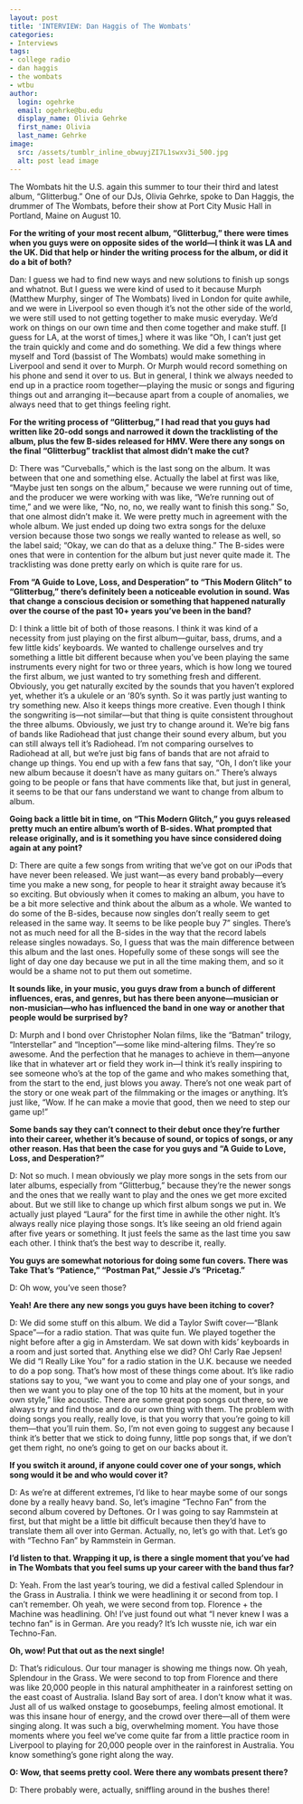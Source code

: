 ```yaml
---
layout: post
title: 'INTERVIEW: Dan Haggis of The Wombats'
categories:
- Interviews
tags:
- college radio
- dan haggis
- the wombats
- wtbu
author:
  login: ogehrke
  email: ogehrke@bu.edu
  display_name: Olivia Gehrke
  first_name: Olivia
  last_name: Gehrke
image:
  src: /assets/tumblr_inline_obwuyjZI7L1swxv3i_500.jpg
  alt: post lead image
---
```


The Wombats hit the U.S. again this summer to tour their third and latest album, “Glitterbug.” One of our DJs, Olivia Gehrke, spoke to Dan Haggis, the drummer of The Wombats, before their show at Port City Music Hall in Portland, Maine on August 10.

**For the writing of your most recent album, “Glitterbug,” there were times when you guys were on opposite sides of the world—I think it was LA and the UK. Did that help or hinder the writing process for the album, or did it do a bit of both?**

Dan: I guess we had to find new ways and new solutions to finish up songs and whatnot. But I guess we were kind of used to it because Murph (Matthew Murphy, singer of The Wombats) lived in London for quite awhile, and we were in Liverpool so even though it’s not the other side of the world, we were still used to not getting together to make music everyday. We’d work on things on our own time and then come together and make stuff. \[I guess for LA, at the worst of times,\] where it was like “Oh, I can’t just get the train quickly and come and do something. We did a few things where myself and Tord (bassist of The Wombats) would make something in Liverpool and send it over to Murph. Or Murph would record something on his phone and send it over to us. But in general, I think we always needed to end up in a practice room together—playing the music or songs and figuring things out and arranging it—because apart from a couple of anomalies, we always need that to get things feeling right.

**For the writing process of “Glitterbug,” I had read that you guys had written like 20-odd songs and narrowed it down the tracklisting of the album, plus the few B-sides released for HMV. Were there any songs on the final “Glitterbug” tracklist that almost didn’t make the cut?**

D: There was “Curveballs,” which is the last song on the album. It was between that one and something else. Actually the label at first was like, “Maybe just ten songs on the album,” because we were running out of time, and the producer we were working with was like, “We’re running out of time,” and we were like, “No, no, no, we really want to finish this song.” So, that one almost didn’t make it. We were pretty much in agreement with the whole album. We just ended up doing two extra songs for the deluxe version because those two songs we really wanted to release as well, so the label said; “Okay, we can do that as a deluxe thing.” The B-sides were ones that were in contention for the album but just never quite made it. The tracklisting was done pretty early on which is quite rare for us.

**From “A Guide to Love, Loss, and Desperation” to “This Modern Glitch” to “Glitterbug,” there’s definitely been a noticeable evolution in sound. Was that change a conscious decision or something that happened naturally over the course of the past 10+ years you’ve been in the band?**

D: I think a little bit of both of those reasons. I think it was kind of a necessity from just playing on the first album—guitar, bass, drums, and a few little kids’ keyboards. We wanted to challenge ourselves and try something a little bit different because when you’ve been playing the same instruments every night for two or three years, which is how long we toured the first album, we just wanted to try something fresh and different. Obviously, you get naturally excited by the sounds that you haven’t explored yet, whether it’s a ukulele or an ‘80’s synth. So it was partly just wanting to try something new. Also it keeps things more creative. Even though I think the songwriting is—not similar—but that thing is quite consistent throughout the three albums. Obviously, we just try to change around it. We’re big fans of bands like Radiohead that just change their sound every album, but you can still always tell it’s Radiohead. I’m not comparing ourselves to Radiohead at all, but we’re just big fans of bands that are not afraid to change up things. You end up with a few fans that say, “Oh, I don’t like your new album because it doesn’t have as many guitars on.” There’s always going to be people or fans that have comments like that, but just in general, it seems to be that our fans understand we want to change from album to album.

**Going back a little bit in time, on “This Modern Glitch,” you guys released pretty much an entire album’s worth of B-sides. What prompted that release originally, and is it something you have since considered doing again at any point?**

D: There are quite a few songs from writing that we’ve got on our iPods that have never been released. We just want—as every band probably—every time you make a new song, for people to hear it straight away because it’s so exciting. But obviously when it comes to making an album, you have to be a bit more selective and think about the album as a whole. We wanted to do some of the B-sides, because now singles don’t really seem to get released in the same way. It seems to be like people buy 7” singles. There’s not as much need for all the B-sides in the way that the record labels release singles nowadays. So, I guess that was the main difference between this album and the last ones. Hopefully some of these songs will see the light of day one day because we put in all the time making them, and so it would be a shame not to put them out sometime.

**It sounds like, in your music, you guys draw from a bunch of different influences, eras, and genres, but has there been anyone—musician or non-musician—who has influenced the band in one way or another that people would be surprised by?**

D: Murph and I bond over Christopher Nolan films, like the “Batman” trilogy, “Interstellar” and “Inception”—some like mind-altering films. They’re so awesome. And the perfection that he manages to achieve in them—anyone like that in whatever art or field they work in—I think it’s really inspiring to see someone who’s at the top of the game and who makes something that, from the start to the end, just blows you away. There’s not one weak part of the story or one weak part of the filmmaking or the images or anything. It’s just like, “Wow. If he can make a movie that good, then we need to step our game up!”

**Some bands say they can’t connect to their debut once they’re further into their career, whether it’s because of sound, or topics of songs, or any other reason. Has that been the case for you guys and “A Guide to Love, Loss, and Desperation?”**

D: Not so much. I mean obviously we play more songs in the sets from our later albums, especially from “Glitterbug,” because they’re the newer songs and the ones that we really want to play and the ones we get more excited about. But we still like to change up which first album songs we put in. We actually just played “Laura” for the first time in awhile the other night. It’s always really nice playing those songs. It’s like seeing an old friend again after five years or something. It just feels the same as the last time you saw each other. I think that’s the best way to describe it, really.

**You guys are somewhat notorious for doing some fun covers. There was Take That’s “Patience,” “Postman Pat,” Jessie J’s “Pricetag.”**

D: Oh wow, you’ve seen those?

**Yeah! Are there any new songs you guys have been itching to cover?**

D: We did some stuff on this album. We did a Taylor Swift cover—“Blank Space”—for a radio station. That was quite fun. We played together the night before after a gig in Amsterdam. We sat down with kids’ keyboards in a room and just sorted that. Anything else we did? Oh! Carly Rae Jepsen! We did “I Really Like You” for a radio station in the U.K. because we needed to do a pop song. That’s how most of these things come about. It’s like radio stations say to you, “we want you to come and play one of your songs, and then we want you to play one of the top 10 hits at the moment, but in your own style,” like acoustic. There are some great pop songs out there, so we always try and find those and do our own thing with them. The problem with doing songs you really, really love, is that you worry that you’re going to kill them—that you’ll ruin them. So, I’m not even going to suggest any because I think it’s better that we stick to doing funny, little pop songs that, if we don’t get them right, no one’s going to get on our backs about it.

**If you switch it around, if anyone could cover one of your songs, which song would it be and who would cover it?**

D: As we’re at different extremes, I’d like to hear maybe some of our songs done by a really heavy band. So, let’s imagine “Techno Fan” from the second album covered by Deftones. Or I was going to say Rammstein at first, but that might be a little bit difficult because then they’d have to translate them all over into German. Actually, no, let’s go with that. Let’s go with “Techno Fan” by Rammstein in German.

**I’d listen to that. Wrapping it up, is there a single moment that you’ve had in The Wombats that you feel sums up your career with the band thus far?**

D: Yeah. From the last year’s touring, we did a festival called Splendour in the Grass in Australia. I think we were headlining it or second from top. I can’t remember. Oh yeah, we were second from top. Florence + the Machine was headlining. Oh! I’ve just found out what “I never knew I was a techno fan” is in German. Are you ready? It’s Ich wusste nie, ich war ein Techno-Fan.

**Oh, wow! Put that out as the next single!**

D: That’s ridiculous. Our tour manager is showing me things now. Oh yeah, Splendour in the Grass. We were second to top from Florence and there was like 20,000 people in this natural amphitheater in a rainforest setting on the east coast of Australia. Island Bay sort of area. I don’t know what it was. Just all of us walked onstage to goosebumps, feeling almost emotional. It was this insane hour of energy, and the crowd over there—all of them were singing along. It was such a big, overwhelming moment. You have those moments where you feel we’ve come quite far from a little practice room in Liverpool to playing for 20,000 people over in the rainforest in Australia. You know something’s gone right along the way.

**O: Wow, that seems pretty cool. Were there any wombats present there?**

D: There probably were, actually, sniffling around in the bushes there!